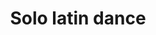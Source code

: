---
layout: "pages/courses/solo-latin-dance.njk"

title: 'Solo latin dance'
description: 'V Senoweb se specializujeme na tvorbu webových stránek na míru. Nepoužíváme koupené šablony, nástroje pro automatizované budování webů ani nástroje, které by váš web zahlcovali zbytečným kódem a tím vaší stránku zpomalovaly.'
permalink: 'tanecni-kurzy/solo-latin-dance/'

eleventyNavigation:
  key: Solo latin dance
  parent: Taneční kurzy
  order: 200


landing:
  breadcrumbs:
    - title: Domů
      url: /

    - title: Solo latin dance
---